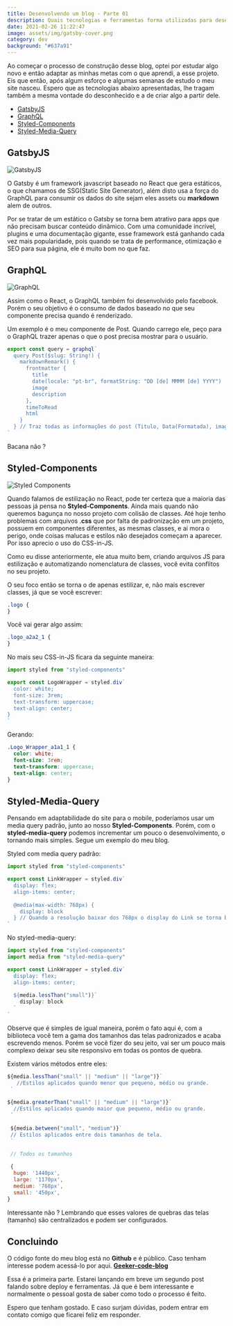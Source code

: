 ```yaml
---
title: Desenvolvendo um blog - Parte 01
description: Quais tecnologias e ferramentas forma utilizadas para desenvolver o Geeker Code
date: 2021-02-26 11:22:47
image: assets/img/gatsby-cover.png
category: dev
background: "#637a91"
---
```

Ao começar o processo de construção desse blog, optei por estudar algo novo e então adaptar as minhas metas com o que aprendi, a esse projeto. Eis que então, após algum esforço e algumas semanas de estudo o meu site nasceu. Espero que as tecnologias abaixo apresentadas, lhe tragam também a mesma vontade do desconhecido e a de criar algo a partir dele.

* [GatsbyJS](https://www.gatsbyjs.com/)
* [GraphQL](https://graphql.org/)
* [Styled-Components](https://styled-components.com/)
* [Styled-Media-Query](https://www.npmjs.com/package/styled-media-query)

## GatsbyJS

![GatsbyJS](/assets/img/gatsby-png.png "Logo do framework javascript GatsbyJS")

O Gatsby é um framework javascript baseado no React que gera estáticos, o que chamamos de SSG(Static Site Generator), além disto usa a força do GraphQL para consumir os dados do site sejam eles assets ou **markdown** alem de outros.

Por se tratar de um estático o Gatsby se torna bem atrativo para apps que não precisam buscar conteúdo dinâmico. Com uma comunidade incrível, plugins e uma documentação gigante, esse framework está ganhando cada vez mais popularidade, pois quando se trata de performance, otimização e SEO para sua página, ele é muito bom no que faz.

## GraphQL

![GraphQL](/assets/img/graphql.png "Logo do GraphQL")

Assim como o React, o GraphQL também foi desenvolvido pelo facebook. Porém o seu objetivo é o consumo de dados baseado no que seu componente precisa quando é renderizado. 

Um exemplo é o meu componente de Post. Quando carrego ele, peço para o GraphQL trazer apenas o que o post precisa mostrar para o usuário.

```jsx
export const query = graphql`
  query Post($slug: String!) {
    markdownRemark() {
      frontmatter {
        title
        date(locale: "pt-br", formatString: "DD [de] MMMM [de] YYYY")
        image
        description
      },
      timeToRead
      html
    }
  } // Traz todas as informações do post (Titulo, Data(Formatada), imagem e descrição.
`
```

Bacana não ?

## Styled-Components

![Styled Components](/assets/img/styledcomponents.png "Logo da biblioteca styled components")

Quando falamos de estilização no React, pode ter certeza que a maioria das pessoas já pensa no **Styled-Components**. Ainda mais quando não queremos bagunça no nosso projeto com colisão de classes. Até hoje tenho problemas com arquivos .**css** que por falta de padronização em um projeto, possuem em componentes diferentes, as mesmas classes, e ai mora o perigo, onde coisas malucas e estilos não desejados começam a aparecer. Por isso aprecio o uso do CSS-in-JS.

Como eu disse anteriormente, ele atua muito bem, criando arquivos JS para estilização e automatizando nomenclatura de classes, você evita conflitos no seu projeto.

O seu foco então se torna o de apenas estilizar, e, não mais escrever classes, já que se você escrever:

```css
.logo {
}
```

Você vai gerar algo assim:

```css
.logo_a2a2_1 {
}
```

No mais seu CSS-in-JS ficara da seguinte maneira:

```jsx
import styled from "styled-components"

export const LogoWrapper = styled.div`
  color: white;
  font-size: 3rem;
  text-transform: uppercase;
  text-align: center;
}
`
```

Gerando:

```css
.Logo_Wrapper_a1a1_1 {
  color: white;
  font-size: 3rem;
  text-transform: uppercase;
  text-align: center;
}
```

## Styled-Media-Query

Pensando em adaptabilidade do site para o mobile, poderíamos usar um media query padrão, junto ao nosso **Styled-Components**. Porém, com o **styled-media-query** podemos incrementar um pouco o desenvolvimento, o tornando mais simples. Segue um exemplo do meu blog.

Styled com media query padrão:

```jsx
import styled from "styled-components"

export const LinkWrapper = styled.div`
  display: flex;
  align-items: center;
  
  @media(max-width: 768px) {
    display: block
  } // Quando a resolução baixar dos 768px o display do Link se torna block.
`
```

No styled-media-query:

```jsx
import styled from "styled-components"
import media from "styled-media-query"

export const LinkWrapper = styled.div`
  display: flex;
  align-items: center;
  
  ${media.lessThan("small")}`
    display: block
  `
`
```

Observe que é simples de igual maneira, porém o fato aqui é, com a biblioteca você tem a gama dos tamanhos das telas padronizados e acaba escrevendo menos. Porém se você fizer do seu jeito, vai ser um pouco mais complexo deixar seu site responsivo em todas os pontos de quebra.

Existem vários métodos entre eles:

```jsx
${media.lessThan("small" || "medium" || "large")}`
   //Estilos aplicados quando menor que pequeno, médio ou grande.
 `
  
${media.greaterThan("small" || "medium" || "large")}`
  //Estilos aplicados quando maior que pequeno, médio ou grande.
 `
 
 ${media.between("small", "medium")}`
 // Estilos aplicados entre dois tamanhos de tela.
 `
 
 // Todos os tamanhos 

 {
  huge: '1440px',
  large: '1170px',
  medium: '768px',
  small: '450px',
}
```

Interessante não ? Lembrando que esses valores de quebras das telas (tamanho) são centralizados e podem ser configurados.

## Concluindo

O código fonte do meu blog está no **Github** e é público. Caso tenham interesse podem acessá-lo por aqui. **[Geeker-code-blog](https://github.com/Marcoswinrar/geeker-code-blog)**

Essa é a primeira parte. Estarei lançando em breve um segundo post falando sobre deploy e ferramentas. Já que é bem interessante e normalmente o pessoal gosta de saber como todo o processo é feito.

Espero que tenham gostado. E caso surjam dúvidas, podem entrar em contato comigo que ficarei feliz em responder.